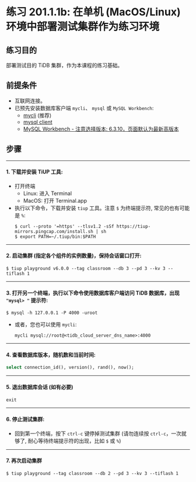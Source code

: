 # 练习 201.1.1b: 在单机 (MacOS/Linux) 环境中部署测试集群作为练习环境

## 练习目的
部署测试目的 TiDB 集群，作为本课程的练习基础。

## 前提条件
+ 互联网连接。
+ 已预先安装数据库客户端 `mycli`、 `mysql` 或 `MySQL Workbench`:
  + [mycli](https://www.mycli.net/) (推荐)
  + [mysql client](https://cn.bing.com/search?q=MacOS+mysql+client+%E5%AE%89%E8%A3%85)
  + [MySQL Workbench - 注意选择版本: 6.3.10，页面默认为最新高版本](https://downloads.mysql.com/archives/workbench/)

## 步骤

-----------------------------------------------
#### 1. 下载并安装 TiUP 工具:
+ 打开终端
  + Linux: 进入 Terminal
  + MacOS: 打开 Terminal.app
+ 执行以下命令，下载并安装 `tiup` 工具。注意 `$` 为终端提示符, 常见的也有可能是 `%`:
  ```
  $ curl --proto '=https' --tlsv1.2 -sSf https://tiup-mirrors.pingcap.com/install.sh | sh
  $ export PATH=~/.tiup/bin:$PATH
  ```

-----------------------------------------------
#### 2. 启动集群 (指定各个组件的实例数量)，保持会话窗口打开:
```
$ tiup playground v6.0.0 --tag classroom --db 3 --pd 3 --kv 3 --tiflash 1
```

-----------------------------------------------
#### 3. 打开另一个终端，执行以下命令使用数据库客户端访问 TiDB 数据库，出现 `"mysql> "` 提示符:
```
$ mysql -h 127.0.0.1 -P 4000 -uroot
```

+ 或者，您也可以使用 `mycli`:
  ```
  mycli mysql://root@<tidb_cloud_server_dns_name>:4000
  ```

-----------------------------------------------
#### 4. 查看数据库版本，随机数和当前时间:
```sql
select connection_id(), version(), rand(), now();
```

-----------------------------------------------
#### 5. 退出数据库会话 (如有必要)
```sql
exit
```

-----------------------------------------------
#### 6. 停止测试集群:
+ 回到第一个终端，按下 `ctrl-c` 键停掉测试集群 (请勿连续按 `ctrl-c`，一次就够了, 耐心等待终端提示符的出现，比如 `$` 或 `%`)

-----------------------------------------------
#### 7. 再次启动集群
```
$ tiup playground --tag classroom --db 2 --pd 3 --kv 3 --tiflash 1
```
